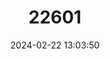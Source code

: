 ---
title: "22601"
category: "Garra widdowsoni"
draft: false
date: 2024-02-22 13:03:50
languages:
  English: ["Haditha Cave Garra"]
---